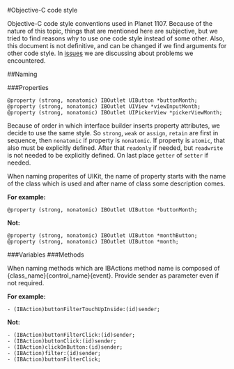 #Objective-C code style

Objective-C code style conventions used in Planet 1107. 
Because of the nature of this topic, things that are
mentioned here are subjective, but we tried to find reasons why to use one code style instead of some other. Also, this
document is not definitive, and can be changed if we find arguments for other code style.
In [issues](https://github.com/jcavar/oc-code-style/issues) we are discussing about problems we encountered.

##Naming

###Properties

```objc
@property (strong, nonatomic) IBOutlet UIButton *buttonMonth;
@property (strong, nonatomic) IBOutlet UIView *viewInputMonth;
@property (strong, nonatomic) IBOutlet UIPickerView *pickerViewMonth;
```

Because of order in which interface builder inserts property attributes, we decide to use the same style. 
So `strong`, `weak` or `assign`, `retain` are first in sequence, then `nonatomic` if property is `nonatomic`. 
If property is `atomic`, that also must be explicitly defined. After that `readonly` if needed, but `readwrite` 
is not needed to be explicitly defined. On last place `getter` of `setter` if needed.

When naming properites of UIKit, the name of property starts with the name of the class which is used and after name 
of class some description comes.

**For example:**  
```objc
@property (strong, nonatomic) IBOutlet UIButton *buttonMonth;
```
**Not:**  
```objc
@property (strong, nonatomic) IBOutlet UIButton *monthButton;
@property (strong, nonatomic) IBOutlet UIButton *month;
```
###Variables
###Methods

When naming methods which are IBActions method name is composed of {class_name}{control_name}{event}. Provide sender 
as parameter even if not required.

**For example:**
```objc
- (IBAction)buttonFilterTouchUpInside:(id)sender;
```
**Not:**
```objc
- (IBAction)buttonFilterClick:(id)sender;
- (IBAction)buttonClick:(id)sender;
- (IBAction)clickOnButton:(id)sender;
- (IBAction)filter:(id)sender;
- (IBAction)buttonFilterClick;
```
